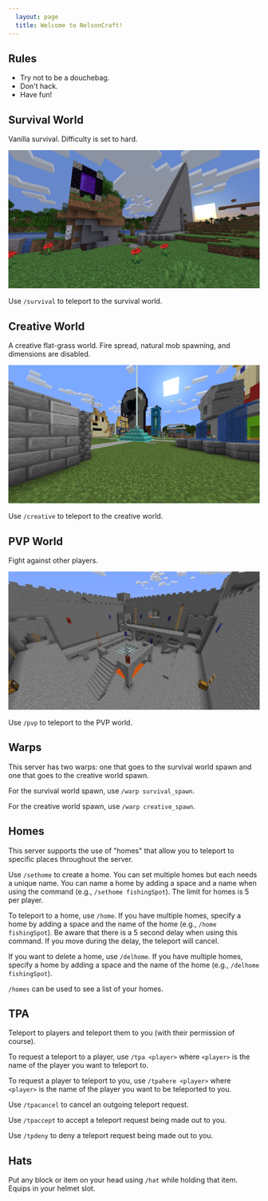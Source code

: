 ```yaml
---
  layout: page
  title: Welcome to NelsonCraft!
---
```


## Rules

- Try not to be a douchebag.
- Don't hack.
- Have fun!

## Survival World

Vanilla survival. Difficulty is set to hard.

![survival world screenshot](/images/survival.png)

Use `/survival` to teleport to the survival world.

## Creative World

A creative flat-grass world. Fire spread, natural mob spawning, and dimensions are disabled.

![creative world screenshot](/images/creative.png)

Use `/creative` to teleport to the creative world.

## PVP World

Fight against other players.

![pvp world screenshot](/images/pvp.png)

Use `/pvp` to teleport to the PVP world.

## Warps

This server has two warps: one that goes to the survival world spawn and one that goes to the creative world spawn.

For the survival world spawn, use `/warp survival_spawn`.

For the creative world spawn, use `/warp creative_spawn`.

## Homes

This server supports the use of "homes" that allow you to teleport to specific places throughout the server.

Use `/sethome` to create a home. You can set multiple homes but each needs a unique name. You can name a home by adding a space and a name when using the command (e.g., `/sethome fishingSpot`). The limit for homes is 5 per player.

To teleport to a home, use `/home`. If you have multiple homes, specify a home by adding a space and the name of the home (e.g., `/home fishingSpot`). Be aware that there is a 5 second delay when using this command. If you move during the delay, the teleport will cancel.

If you want to delete a home, use `/delhome`. If you have multiple homes, specify a home by adding a space and the name of the home (e.g., `/delhome fishingSpot`).

`/homes` can be used to see a list of your homes.

## TPA

Teleport to players and teleport them to you (with their permission of course).

To request a teleport to a player, use `/tpa <player>` where `<player>` is the name of the player you want to teleport to.

To request a player to teleport to you, use `/tpahere <player>` where `<player>` is the name of the player you want to be teleported to you.

Use `/tpacancel` to cancel an outgoing teleport request.

Use `/tpaccept` to accept a teleport request being made out to you.

Use `/tpdeny` to deny a teleport request being made out to you.

## Hats

Put any block or item on your head using `/hat` while holding that item. Equips in your helmet slot.
